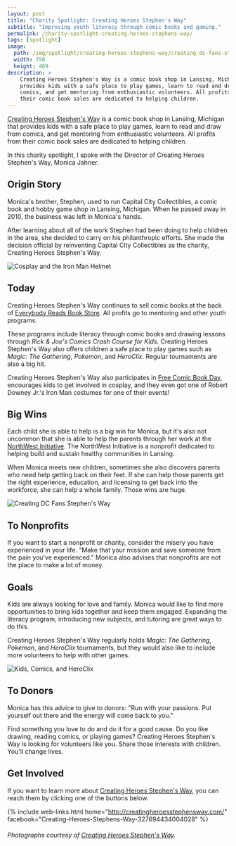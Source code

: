 ```yaml
---
layout: post
title: "Charity Spotlight: Creating Heroes Stephen's Way"
subtitle: "Improving youth literacy through comic books and gaming."
permalink: /charity-spotlight-creating-heroes-stephens-way/
tags: [spotlight]
image:
  path: /img/spotlight/creating-heroes-stephens-way/creating-dc-fans-stephens-way.jpg
  width: 750
  height: 469
description: >
    Creating Heroes Stephen's Way is a comic book shop in Lansing, Michigan that
    provides kids with a safe place to play games, learn to read and draw from
    comics, and get mentoring from enthusiastic volunteers. All profits from
    their comic book sales are dedicated to helping children.
---
```


[Creating Heroes Stephen's Way][1] is a comic book shop in Lansing, Michigan that provides kids with a safe place to play games, learn to read and draw from comics, and get mentoring from enthusiastic volunteers. All profits from their comic book sales are dedicated to helping children.

In this charity spotlight, I spoke with the Director of Creating Heroes Stephen's Way, Monica Jahner.

## Origin Story

Monica's brother, Stephen, used to run Capital City Collectibles, a comic book and hobby game shop in Lansing, Michigan. When he passed away in 2010, the business was left in Monica's hands.

After learning about all of the work Stephen had been doing to help children in the area, she decided to carry on his philanthropic efforts. She made the decision official by reinventing Capital City Collectibles as the charity, Creating Heroes Stephen's Way.

![][4]

## Today

Creating Heroes Stephen's Way continues to sell comic books at the back of [Everybody Reads Book Store][6]. All profits go to mentoring and other youth programs.

These programs include literacy through comic books and drawing lessons through *Rick & Joe's Comics Crash Course for Kids*. Creating Heroes Stephen's Way also offers children a safe place to play games such as *Magic: The Gathering*, *Pokemon*, and *HeroClix*. Regular tournaments are also a big hit.

Creating Heroes Stephen's Way also participates in [Free Comic Book Day][8], encourages kids to get involved in cosplay, and they even got one of Robert Downey Jr.'s Iron Man costumes for one of their events!

## Big Wins

Each child she is able to help is a big win for Monica, but it's also not uncommon that she is able to help the parents through her work at the [NorthWest Initiative][7]. The NorthWest Initiative is a nonprofit dedicated to helping build and sustain healthy communities in Lansing.

When Monica meets new children, sometimes she also discovers parents who need help getting back on their feet. If she can help those parents get the right experience, education, and licensing to get back into the workforce, she can help a whole family. Those wins are huge.

![][3]

## To Nonprofits

If you want to start a nonprofit or charity, consider the misery you have experienced in your life. "Make that your mission and save someone from the pain you've experienced." Monica also advises that nonprofits are not the place to make a lot of money.

## Goals

Kids are always looking for love and family. Monica would like to find more opportunities to bring kids together and keep them engaged. Expanding the literacy program, introducing new subjects, and tutoring are great ways to do this.

Creating Heroes Stephen's Way regularly holds *Magic: The Gathering*, *Pokemon*, and *HeroClix* tournaments, but they would also like to include more volunteers to help with other games.

![][5]

## To Donors

Monica has this advice to give to donors: "Run with your passions. Put yourself out there and the energy will come back to you."

Find something you love to do and do it for a good cause. Do you like drawing, reading comics, or playing games? Creating Heroes Stephen's Way is looking for volunteers like you. Share those interests with children. You'll change lives.

## Get Involved

If you want to learn more about [Creating Heroes Stephen's Way][1], you can reach them by clicking one of the buttons below.

{% include web-links.html home="http://creatingheroesstephensway.com/" facebook="Creating-Heroes-Stephens-Way-327694434004028" %}

###### Photographs courtesy of [Creating Heroes Stephen's Way][2].



[1]: http://creatingheroesstephensway.com/ "Creating Heroes Stephen's Way Homepage"
[2]: https://www.facebook.com/Creating-Heroes-Stephens-Way-327694434004028/ "Creating Heroes Stephen's Way on Facebook"
[3]: /img/spotlight/creating-heroes-stephens-way/creating-dc-fans-stephens-way.jpg "Creating DC Fans Stephen's Way"
[4]: /img/spotlight/creating-heroes-stephens-way/wonder-woman-iron-man.jpg "Cosplay and the Iron Man Helmet"
[5]: /img/spotlight/creating-heroes-stephens-way/kids-and-clix.png "Kids, Comics, and HeroClix"
[6]: https://www.facebook.com/EverybodyReads "Everybody Reads Book Store"
[7]: http://nwlansing.org/about/ "NorthWest Initiative of Lansing"
[8]: http://www.freecomicbookday.com/ "Free Comic Book Day"
